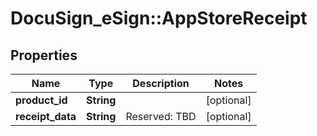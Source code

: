 # DocuSign_eSign::AppStoreReceipt

## Properties
Name | Type | Description | Notes
------------ | ------------- | ------------- | -------------
**product_id** | **String** |  | [optional] 
**receipt_data** | **String** | Reserved: TBD | [optional] 


